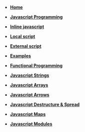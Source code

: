 <!-- docs/_sidebar.md -->

* [<B>Home<B>](/)
* [Javascript Programming](Block_JS/README.md)
* [Inline javascript](Block_JS/section_1/section_1a.md)
* [Local script](Block_JS/section_1/section_1b.md)
* [External script](Block_JS/section_1/section_1c.md)
* [Examples](Block_JS/section_1/Examples.md)
* [Functional Programming](Block_JS/section_3/section_3.md)

* [Javascript Strings](Block_JS/section_4/section_4_E6strings.md) 
* [Javascript Arrays](Block_JS/section_4/section_4_E6arrays.md) 
* [Javascript Arrows](Block_JS/section_4/section_4_E6arrows.md) 
* [Javascript Destructure & Spread](Block_JS/section_4/section_4_E6destructure.md) 

* [Javascript Maps](Block_JS/section_4/section_4_E6maps.md) 
* [Javascript Modules](Block_JS/section_4/section_4_E6modules.md) 



<!-- * 
* [<h3>Javascript Promises</h3>](Block_JS/section_5/section_5_Promises.md) 
[<h3>Object Orientation</h3>](Block_JS/section_2/section_2.md)
* [<h3>Functional Programming</h3>](Block_JS/section_3/section_3.md) -->